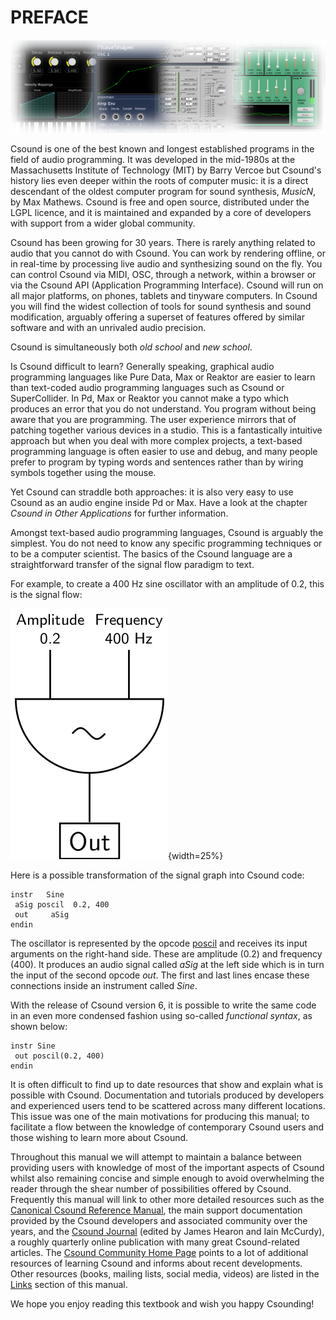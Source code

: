 # PREFACE

![](../resources/images/00-a-montage-3.png)

Csound is one of the best known and longest established programs in the
field of audio programming. It was developed in the mid-1980s at the
Massachusetts Institute of Technology (MIT) by Barry Vercoe but
Csound's history lies even deeper within the roots of computer music:
it is a direct descendant of the oldest computer program for sound
synthesis, *MusicN*, by Max Mathews. Csound is free and open source,
distributed under the LGPL licence, and it is maintained and expanded by
a core of developers with support from a wider global community.

Csound has been growing for 30 years. There is rarely anything related
to audio that you cannot do with Csound. You can work by rendering
offline, or in real-time by processing live audio and synthesizing sound
on the fly. You can control Csound via MIDI, OSC, through a network,
within a browser or via the Csound API (Application Programming
Interface). Csound will run on all major platforms, on phones, tablets
and tinyware computers. In Csound you will find the widest collection of
tools for sound synthesis and sound modification, arguably offering a
superset of features offered by similar software and with an unrivaled
audio precision.

Csound is simultaneously both *old school* and *new school*.

Is Csound difficult to learn? Generally speaking, graphical audio
programming languages like Pure Data, Max or Reaktor are easier to
learn than text-coded audio programming languages such as Csound or
SuperCollider. In Pd, Max or Reaktor you cannot make a typo which
produces an error that you do not understand. You program without being
aware that you are programming. The user experience mirrors that of
patching together various devices in a studio. This is a fantastically
intuitive approach but when you deal with more complex projects, a
text-based programming language is often easier to use and debug, and
many people prefer to program by typing words and sentences rather than
by wiring symbols together using the mouse.

Yet Csound can straddle both approaches: it is also very easy to use
Csound as an audio engine inside Pd or Max. Have a look at the chapter
*Csound in Other Applications* for further information.

Amongst text-based audio programming languages, Csound is arguably the
simplest. You do not need to know any specific programming techniques or
to be a computer scientist. The basics of the Csound language are a
straightforward transfer of the signal flow paradigm to text.

For example, to create a 400 Hz sine oscillator with an amplitude of
0.2, this is the signal flow:


![](../resources/images/00-a-signal-flow.png){width=25%}

Here is a possible transformation of the signal graph into Csound code:

    instr   Sine
     aSig poscil  0.2, 400
     out     aSig
    endin

The oscillator is represented by the opcode
[poscil](http://csound.com/docs/manual/poscil.html) and receives
its input arguments on the right-hand side. These are amplitude (0.2)
and frequency (400). It produces an audio signal called *aSig* at the
left side which is in turn the input of the second opcode *out*. The
first and last lines encase these connections inside an instrument
called *Sine*.

With the release of Csound version 6, it is possible to write the same
code in an even more condensed fashion using so-called *functional
syntax*, as shown below:

    instr Sine
     out poscil(0.2, 400)
    endin

It is often difficult to find up to date resources that show and explain
what is possible with Csound. Documentation and tutorials produced by
developers and experienced users tend to be scattered across many
different locations. This issue was one of the main motivations for
producing this manual; to facilitate a flow between the knowledge of
contemporary Csound users and those wishing to learn more about Csound.

Throughout this manual we will attempt to maintain a balance between
providing users with knowledge of most of the important aspects of
Csound whilst also remaining concise and simple enough to avoid
overwhelming the reader through the shear number of possibilities
offered by Csound. Frequently this manual will link to other more
detailed resources such as the 
[Canonical Csound Reference Manual](http://csound.com/docs/manual/index.html), the main support documentation provided by the Csound developers and associated
community over the years, and the 
[Csound Journal](http://csoundjournal.com/index.html) (edited by James Hearon
and Iain McCurdy), a roughly quarterly online publication with many
great Csound-related articles. The 
[Csound Community Home Page](https://csound.com/) points to a lot of additional resources of learning Csound and informs about recent developments. Other resources (books, mailing lists, social media, videos) are listed in the [Links](15-c-links.md) section of this manual.

We hope you enjoy reading this textbook and wish you happy Csounding!

